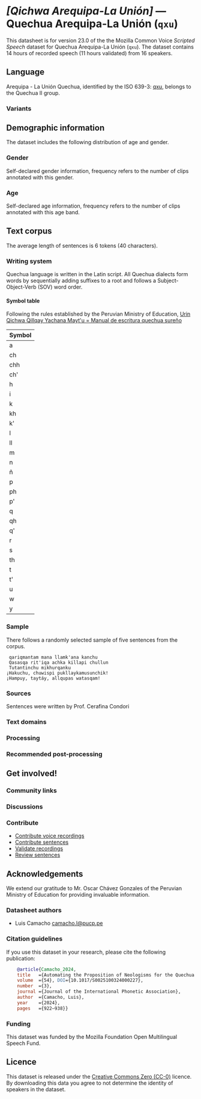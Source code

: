 # *[Qichwa Arequipa-La Unión]* &mdash; Quechua Arequipa-La Unión (`qxu`)

This datasheet is for version 23.0 of the the Mozilla Common Voice *Scripted Speech* dataset 
for Quechua Arequipa-La Unión (`qxu`). The dataset contains 14 hours of recorded
speech (11 hours validated) from 16 speakers.

## Language

<!-- {{LANGUAGE_DESCRIPTION}} -->
<!-- Provide a brief (1-2 paragraph) description of your language -->
Arequipa - La Unión Quechua, identified by the ISO 639-3: [qxu](https://iso639-3.sil.org/code/qxu), belongs to the Quechua II group. 
### Variants 

<!-- {{VARIANT_DESCRIPTION}} -->
<!-- @ OPTIONAL @ -->
<!-- Describe the variants (MCV variants) of your language -->

## Demographic information
<!-- You can get a lot of the information in this section from https://analyzer.cv-toolbox.web.tr/browse -->
The dataset includes the following distribution of age and gender.

### Gender

Self-declared gender information, frequency refers to the number of clips annotated with this gender.

<!-- {{GENDER_TABLE}} -->
<!-- @ AUTOMATICALLY GENERATED @ -->
<!-- 
| Gender | Frequency |
|--------|-----------|
| male, masculine | ? |
| undeclared | ? |
| female, feminine | ? |
-->
### Age

Self-declared age information, frequency refers to the number of clips annotated with this age band.

<!-- {{AGE_TABLE}} -->
<!-- @ AUTOMATICALLY GENERATED @ -->
<!-- 
| Age band | Frequency |
|----------|-----------|
| teens | ? |
| twenties | ? |
| thirties | ? |
| fourties | ? |
| fifties | ? |
   ...if other age ranges are present in your data, add rows...
-->

## Text corpus
The average length of sentences is 6 tokens (40 characters).

### Writing system

<!-- {{WRITING_SYSTEM_DESCRIPTION}} -->
<!-- @ OPTIONAL @ -->
<!-- A description of the writing system (or writing systems) used in the text corpus -->
Quechua language is written in the Latin script. All Quechua dialects form words by sequentially adding suffixes to a root and follows a Subject-Object-Verb (SOV) word order.

#### Symbol table
Following the rules established by the Peruvian Ministry of Education, [Urin Qichwa Qillqay Yachana Mayt'u = Manual de escritura quechua sureño](https://repositorio.minedu.gob.pe/handle/20.500.12799/7190)
<!-- {{ALPHABET_TABLE}} -->
<!-- @ OPTIONAL @ -->
<!-- If the writing system is alphabetic, you can include the valid alphabet here -->
|Symbol|
|---|
| a | 
| ch | 
| chh |
| ch' |
| h | 
| i |  
| k | 
| kh |
| k' |
| l | 
| ll | 
| m | 
| n | 
| ñ | 
| p | 
| ph |
| p' |
| q | 
| qh |
| q' |
| r | 
| s | 
| th | 
| t | 
| t' |  
| u | 
| w | 
| y | 
### Sample

There follows a randomly selected sample of five sentences from the corpus.

<!-- {{SENTENCES_SAMPLE}} -->
```
 qariqmantam mana llamk'ana kanchu
 Qasasqa rit'iqa achka killapi chullun
 Tutantinchu mikhurqanku
¡Hakuchu, chuwispi pukllaykamusunchik!
¡Hampuy, taytáy, allqupas watasqam!
```
### Sources

<!-- {{SOURCES_LIST}} -->
<!-- @ OPTIONAL @ -->
<!-- A list of sentence sources, can be curated to the top-N -->
Sentences were written by Prof. Cerafina Condori
### Text domains

<!-- {{TEXT_DOMAIN_DESCRIPTION}} -->
<!-- @ OPTIONAL @ -->
<!-- What text domains are represented in the corpus? -->

### Processing

<!-- {{PROCESSING_DESCRIPTION}} -->
<!-- @ OPTIONAL @ -->
<!-- How has the text data been processed -->

### Recommended post-processing

<!-- {{RECOMMENDED_POSTPROCESSING_DESCRIPTION}} -->
<!-- @ OPTIONAL @ -->
<!-- What should people do before they use the data, for example Unicode normalisation -->

## Get involved!

### Community links

<!-- {{COMMUNITY_LINKS_LIST}} -->
<!-- @ OPTIONAL @ -->
<!-- Links to community chats / fora -->

### Discussions

<!-- {{DISCUSSION_LINKS_LIST}} -->
<!-- @ OPTIONAL @ -->
<!-- Any links to discussions, for example on Discourse or other fora or blogs can be included here -->


### Contribute

* [Contribute voice recordings](https://commonvoice.mozilla.org/qxu/speak)
* [Contribute sentences](https://commonvoice.mozilla.org/qxu/write)
* [Validate recordings](https://commonvoice.mozilla.org/qxu/listen)
* [Review sentences](https://commonvoice.mozilla.org/qxu/review)

## Acknowledgements
We extend our gratitude to Mr. Oscar Chávez Gonzales of the Peruvian Ministry of Education for providing invaluable information.

### Datasheet authors

<!-- {{DATASHEET_AUTHORS_LIST}} -->
<!-- A list in the format of: Your Name <email@email.com> -->
* Luis Camacho <camacho.l@pucp.pe>

### Citation guidelines

<!-- {{CITATION_DESCRIPTION}} -->
<!-- @ OPTIONAL @ -->
<!-- If you published a paper and would like people to cite it, you can include the BiBTeX here -->
<!-- Submitted to SIMBig 2025 (Needs confirmation).-->

If you use this dataset in your research, please cite the following publication:

```bibtex
    @article{Camacho_2024, 
    title   ={Automating the Proposition of Neologisms for the Quechua Language},  
    volume  ={54}, DOI={10.1017/S0025100324000227}, 
    number  ={3}, 
    journal ={Journal of the International Phonetic Association}, 
    author  ={Camacho, Luis}, 
    year    ={2024}, 
    pages   ={922–938}} 
```

### Funding

<!-- {{FUNDING_DESCRIPTION}} -->
<!-- @ OPTIONAL @ -->
<!-- If you received any funding, you can include the acknowledgement here -->
This dataset was funded by the Mozilla Foundation Open Multilingual Speech Fund.


## Licence

This dataset is released under the [Creative Commons Zero (CC-0)](https://creativecommons.org/public-domain/cc0/) licence. By downloading this data
you agree to not determine the identity of speakers in the dataset.

